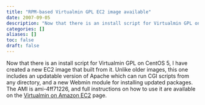 ```yaml
---
title: "RPM-based Virtualmin GPL EC2 image available"
date: 2007-09-05
description: "Now that there is an install script for Virtualmin GPL on CentOS 5, I have created a new EC2..."
categories: []
aliases: []
toc: false
draft: false
---
```

Now that there is an install script for Virtualmin GPL on CentOS 5, I have created a new EC2 image that built from it. Unlike older images, this one includes an updatable version of Apache which can run CGI scripts from any directory, and a new Webmin module for installing updated packages. The AMI is ami-4ff71226, and full instructions on how to use it are available on the [Virtualmin on Amazon EC2][1] page.

  [1]: http://www.webmin.com/ec2.html
